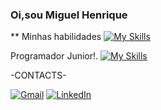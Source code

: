 ### Oi,sou Miguel Henrique

<!--
**miguelhenriqueMHB/miguelhenriqueMHB** is a ✨ _special_ ✨ repository because its `README.md` (this file) appears on your GitHub profile.

Here are some ideas to get you started:

- 🔭 I’m currently working on ...
- 🌱 I’m currently learning ...
- 👯 I’m looking to collaborate on ...
- 🤔 I’m looking for help with ...
- 💬 Ask me about ...
- 📫 How to reach me: ...
- 😄 Pronouns: ...
- ⚡ Fun fact: ..
-->
** Minhas habilidades
[![My Skills](https://skillicons.dev/icons?i=nodejs,html,css)](https://skillicons.dev)

 Programador Junior!.
 [![My Skills](https://skillicons.dev/icons?i=mysql,typescript,java,react)](https://skillicons.dev)
 
 
 
 -CONTACTS-

 [![Gmail](https://img.shields.io/badge/%20-gmail%20-red)](https://mailto:thenouze@gmail.com)
 [![LinkedIn](https://img.shields.io/badge/LinkedIn-0077B5?style=for-the-badge&logo=linkedin&logoColor=white)](https://www.linkedin.com/in/mhbc/)
 
